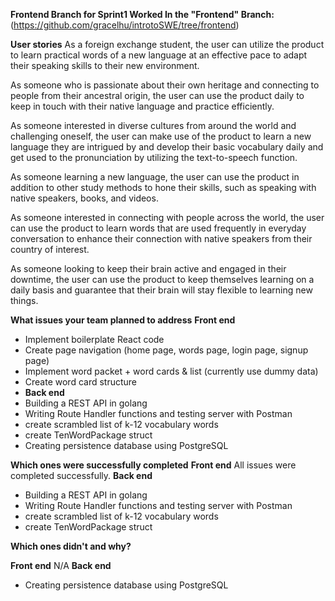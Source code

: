 **Frontend Branch for Sprint1 Worked In the "Frontend" Branch:** (https://github.com/gracelhu/introtoSWE/tree/frontend)

**User stories**
As a foreign exchange student, the user can utilize the product to learn practical words of a new language at an effective pace to adapt their speaking skills to their new environment.

As someone who is passionate about their own heritage and connecting to people from their ancestral origin, the user can use the product daily to keep in touch with their native language and practice efficiently.

As someone interested in diverse cultures from around the world and challenging oneself, the user can make use of the product to learn a new language they are intrigued by and develop their basic vocabulary daily and get used to the pronunciation by utilizing the text-to-speech function.

As someone learning a new language, the user can use the product in addition to other study methods to hone their skills, such as speaking with native speakers, books, and videos.

As someone interested in connecting with people across the world, the user can use the product to learn words that are used frequently in everyday conversation to enhance their connection with native speakers from their country of interest.

As someone looking to keep their brain active and engaged in their downtime, the user can use the product to keep themselves learning on a daily basis and guarantee that their brain will stay flexible to learning new things.


**What issues your team planned to address**
**Front end**
- Implement boilerplate React code
- Create page navigation (home page, words page, login page, signup page)
- Implement word packet + word cards & list (currently use dummy data)
- Create word card structure
- **Back end**
- Building a REST API in golang
- Writing Route Handler functions and testing server with Postman
- create scrambled list of k-12 vocabulary words
- create TenWordPackage struct
- Creating persistence database using PostgreSQL

**Which ones were successfully completed**
**Front end**
All issues were completed successfully.
**Back end**
- Building a REST API in golang
- Writing Route Handler functions and testing server with Postman
- create scrambled list of k-12 vocabulary words
- create TenWordPackage struct

**Which ones didn't and why?**

**Front end**
N/A
**Back end**
- Creating persistence database using PostgreSQL

